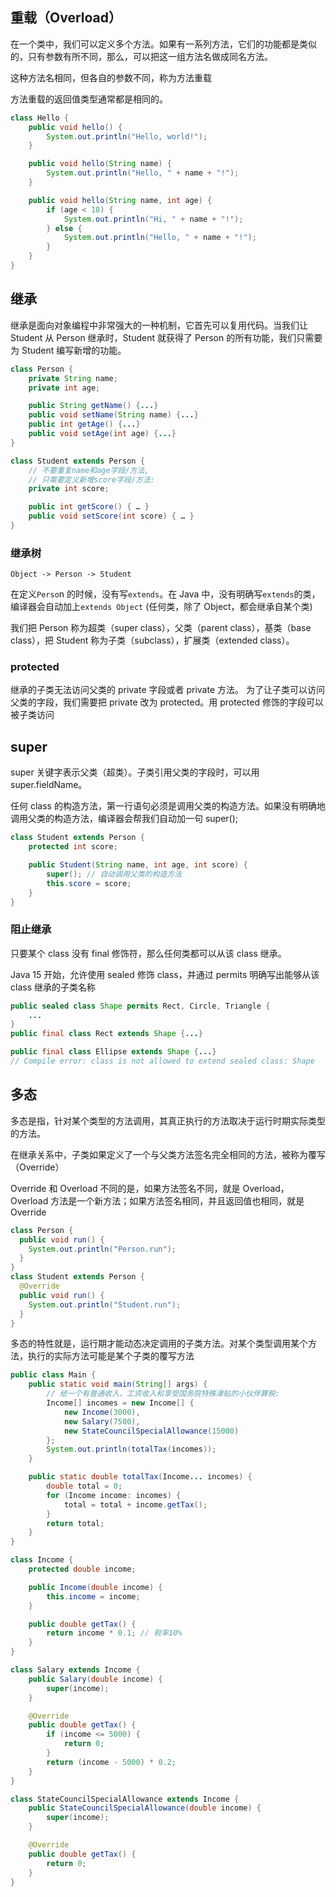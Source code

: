 ## 重载（Overload）

在一个类中，我们可以定义多个方法。如果有一系列方法，它们的功能都是类似的，只有参数有所不同，那么，可以把这一组方法名做成同名方法。

这种方法名相同，但各自的参数不同，称为方法重载

方法重载的返回值类型通常都是相同的。

```java
class Hello {
    public void hello() {
        System.out.println("Hello, world!");
    }

    public void hello(String name) {
        System.out.println("Hello, " + name + "!");
    }

    public void hello(String name, int age) {
        if (age < 18) {
            System.out.println("Hi, " + name + "!");
        } else {
            System.out.println("Hello, " + name + "!");
        }
    }
}
```

## 继承

继承是面向对象编程中非常强大的一种机制，它首先可以复用代码。当我们让 Student 从 Person 继承时，Student 就获得了 Person 的所有功能，我们只需要为 Student 编写新增的功能。

```java
class Person {
    private String name;
    private int age;

    public String getName() {...}
    public void setName(String name) {...}
    public int getAge() {...}
    public void setAge(int age) {...}
}

class Student extends Person {
    // 不要重复name和age字段/方法,
    // 只需要定义新增score字段/方法:
    private int score;

    public int getScore() { … }
    public void setScore(int score) { … }
}
```

### 继承树

`Object -> Person -> Student`

在定义`Perso`n 的时候，没有写`extends`。在 Java 中，没有明确写`extends`的类，编译器会自动加上`extends Object` (任何类，除了 Object，都会继承自某个类)

我们把 Person 称为超类（super class），父类（parent class），基类（base class），把 Student 称为子类（subclass），扩展类（extended class）。

### protected

继承的子类无法访问父类的 private 字段或者 private 方法。
为了让子类可以访问父类的字段，我们需要把 private 改为 protected。用 protected 修饰的字段可以被子类访问

## super

super 关键字表示父类（超类）。子类引用父类的字段时，可以用 super.fieldName。

任何 class 的构造方法，第一行语句必须是调用父类的构造方法。如果没有明确地调用父类的构造方法，编译器会帮我们自动加一句 super();

```java
class Student extends Person {
    protected int score;

    public Student(String name, int age, int score) {
        super(); // 自动调用父类的构造方法
        this.score = score;
    }
}
```

### 阻止继承

只要某个 class 没有 final 修饰符，那么任何类都可以从该 class 继承。

Java 15 开始，允许使用 sealed 修饰 class，并通过 permits 明确写出能够从该 class 继承的子类名称

```java
public sealed class Shape permits Rect, Circle, Triangle {
    ...
}
public final class Rect extends Shape {...}

public final class Ellipse extends Shape {...}
// Compile error: class is not allowed to extend sealed class: Shape
```

## 多态

多态是指，针对某个类型的方法调用，其真正执行的方法取决于运行时期实际类型的方法。

在继承关系中，子类如果定义了一个与父类方法签名完全相同的方法，被称为覆写（Override）

Override 和 Overload 不同的是，如果方法签名不同，就是 Overload，Overload 方法是一个新方法；如果方法签名相同，并且返回值也相同，就是 Override

```java
class Person {
  public void run() {
    System.out.println("Person.run");
  }
}
class Student extends Person {
  @Override
  public void run() {
    System.out.println("Student.run");
  }
}
```

多态的特性就是，运行期才能动态决定调用的子类方法。对某个类型调用某个方法，执行的实际方法可能是某个子类的覆写方法

```java
public class Main {
    public static void main(String[] args) {
        // 给一个有普通收入、工资收入和享受国务院特殊津贴的小伙伴算税:
        Income[] incomes = new Income[] {
            new Income(3000),
            new Salary(7500),
            new StateCouncilSpecialAllowance(15000)
        };
        System.out.println(totalTax(incomes));
    }

    public static double totalTax(Income... incomes) {
        double total = 0;
        for (Income income: incomes) {
            total = total + income.getTax();
        }
        return total;
    }
}

class Income {
    protected double income;

    public Income(double income) {
        this.income = income;
    }

    public double getTax() {
        return income * 0.1; // 税率10%
    }
}

class Salary extends Income {
    public Salary(double income) {
        super(income);
    }

    @Override
    public double getTax() {
        if (income <= 5000) {
            return 0;
        }
        return (income - 5000) * 0.2;
    }
}

class StateCouncilSpecialAllowance extends Income {
    public StateCouncilSpecialAllowance(double income) {
        super(income);
    }

    @Override
    public double getTax() {
        return 0;
    }
}

```
